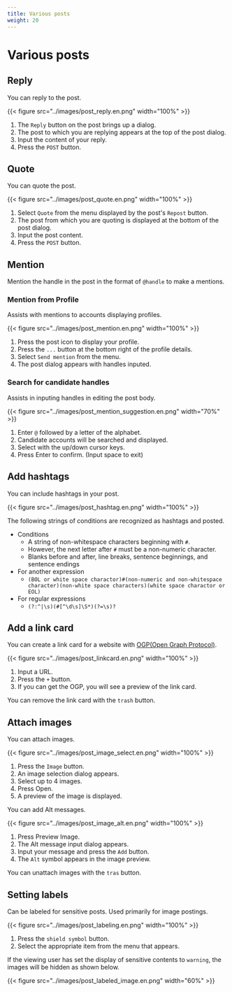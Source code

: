 ```yaml
---
title: Various posts
weight: 20
---
```


# Various posts

## Reply

You can reply to the post.

{{< figure src="../images/post_reply.en.png" width="100%" >}}

1. The `Reply` button on the post brings up a dialog.
2. The post to which you are replying appears at the top of the post dialog.
3. Input the content of your reply.
4. Press the `POST` button.

## Quote

You can quote the post.

{{< figure src="../images/post_quote.en.png" width="100%" >}}

1. Select `Quote` from the menu displayed by the post's `Repost` button.
2. The post from which you are quoting is displayed at the bottom of the post dialog.
3. Input the post content.
4. Press the `POST` button.

## Mention

Mention the handle in the post in the format of `@handle` to make a mentions.

### Mention from Profile

Assists with mentions to accounts displaying profiles.

{{< figure src="../images/post_mention.en.png" width="100%" >}}

1. Press the post icon to display your profile.
2. Press the `...` button at the bottom right of the profile details.
3. Select `Send mention` from the menu.
4. The post dialog appears with handles inputed.

### Search for candidate handles

Assists in inputing handles in editing the post body.

{{< figure src="../images/post_mention_suggestion.en.png" width="70%" >}}

1. Enter `@` followed by a letter of the alphabet.
2. Candidate accounts will be searched and displayed.
3. Select with the up/down cursor keys.
4. Press Enter to confirm. (Input space to exit)

## Add hashtags

You can include hashtags in your post.

{{< figure src="../images/post_hashtag.en.png" width="100%" >}}

The following strings of conditions are recognized as hashtags and posted.

- Conditions
  - A string of non-whitespace characters beginning with `#`.
  - However, the next letter after `#` must be a non-numeric character.
  - Blanks before and after, line breaks, sentence beginnings, and sentence endings
- For another expression
  - `(BOL or white space charactor)#(non-numeric and non-whitespace character)(non-white space characters)(white space charactor or EOL)`
- For regular expressions
  - `(?:^|\s)(#[^\d\s]\S*)(?=\s)?`

## Add a link card

You can create a link card for a website with [OGP(Open Graph Protocol)](https://ogp.me/).

{{< figure src="../images/post_linkcard.en.png" width="100%" >}}

1. Input a URL.
2. Press the `+` button.
3. If you can get the OGP, you will see a preview of the link card.

You can remove the link card with the `trash` button.

## Attach images

You can attach images.

{{< figure src="../images/post_image_select.en.png" width="100%" >}}

1. Press the `Image` button.
2. An image selection dialog appears.
3. Select up to 4 images.
4. Press Open.
5. A preview of the image is displayed.

You can add Alt messages.

{{< figure src="../images/post_image_alt.en.png" width="100%" >}}

1. Press Preview Image.
2. The Alt message input dialog appears.
3. Input your message and press the `Add` button.
4. The `Alt` symbol appears in the image preview.

You can unattach images with the `tras` button.

## Setting labels

Can be labeled for sensitive posts. Used primarily for image postings.

{{< figure src="../images/post_labeling.en.png" width="100%" >}}

1. Press the `shield symbol` button.
2. Select the appropriate item from the menu that appears.

If the viewing user has set the display of sensitive contents to `warning`, the images will be hidden as shown below.

{{< figure src="../images/post_labeled_image.en.png" width="60%" >}}
